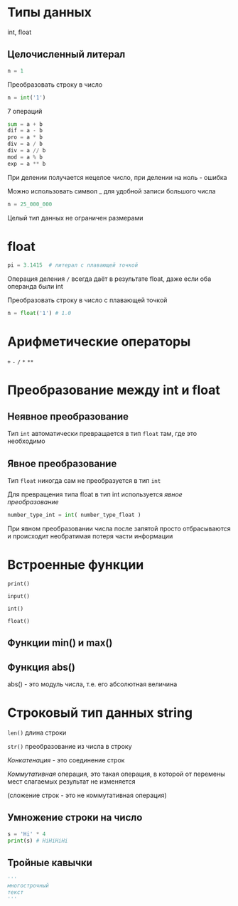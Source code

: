 # Типы данных

int, float

## Целочисленный литерал

```python
n = 1
```

Преобразовать строку в число

```python
n = int('1')
```

7 операций

```python
sum = a + b
dif = a - b
pro = a * b
div = a / b
div = a // b
mod = a % b
exp = a ** b
```

При делении получается нецелое число, при делении на ноль - ошибка

Можно использовать символ _ для удобной записи большого числа

```python
n = 25_000_000
```

Целый тип данных не ограничен размерами

# float

```python
pi = 3.1415  # литерал с плавающей точкой
```

Операция деления `/` всегда даёт в результате float, даже если оба операнда были int

Преобразовать строку в число с плавающей точкой

```python
n = float('1') # 1.0
```

# Арифметические операторы

`+` `-` `/` `*` `**`

# Преобразование между int и float

## Неявное преобразование

Тип `int` автоматически превращается в тип `float` там, где это необходимо

## Явное преобразование

Тип `float` никогда сам не преобразуется в тип `int`

Для превращения типа float в тип int используется *явное преобразование*

```python
number_type_int = int( number_type_float )
```

При явном преобразовании числа после запятой просто отбрасываются и происходит необратимая потеря части информации

# Встроенные функции

`print()`

`input()`

`int()`

`float()`

## Функции min() и max()

## Функция abs()

abs() - это модуль числа, т.е. его абсолютная величина

# Строковый тип данных string

`len()` длина строки

`str()` преобразование из числа в строку

*Конкатенация* - это соединение строк

*Коммутативная* операция, это такая операция, в которой от перемены мест слагаемых результат не изменяется

(сложение строк - это не коммутативная операция)

## Умножение строки на число

```python
s = 'Hi' * 4
print(s) # HiHiHiHi
```

## Тройные кавычки
```python
'''
многострочный
текст
'''
```
